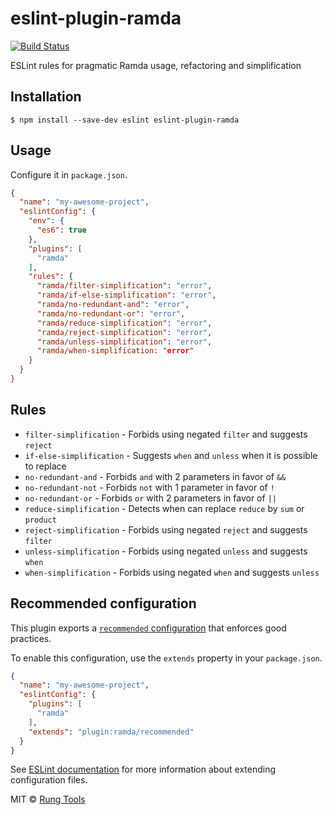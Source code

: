 # eslint-plugin-ramda

[![Build Status](https://api.travis-ci.org/rung-tools/eslint-plugin-ramda.svg?branch=master)](https://travis-ci.org/rung-tools/eslint-plugin-ramda)

ESLint rules for pragmatic Ramda usage, refactoring and simplification

## Installation

```
$ npm install --save-dev eslint eslint-plugin-ramda
```

## Usage

Configure it in `package.json`.

```json
{
  "name": "my-awesome-project",
  "eslintConfig": {
    "env": {
      "es6": true
    },
    "plugins": [
      "ramda"
    ],
    "rules": {
      "ramda/filter-simplification": "error",
      "ramda/if-else-simplification": "error",
      "ramda/no-redundant-and": "error",
      "ramda/no-redundant-or": "error",
      "ramda/reduce-simplification": "error",
      "ramda/reject-simplification": "error",
      "ramda/unless-simplification": "error",
      "ramda/when-simplification: "error"
    }
  }
}
```

## Rules

- `filter-simplification` - Forbids using negated `filter` and suggests `reject`
- `if-else-simplification` - Suggests `when` and `unless` when it is possible to replace
- `no-redundant-and` - Forbids `and` with 2 parameters in favor of `&&`
- `no-redundant-not` - Forbids `not` with 1 parameter in favor of `!`
- `no-redundant-or` - Forbids `or` with 2 parameters in favor of `||`
- `reduce-simplification` - Detects when can replace `reduce` by `sum` or `product`
- `reject-simplification` - Forbids using negated `reject` and suggests `filter`
- `unless-simplification` - Forbids using negated `unless` and suggests `when`
- `when-simplification` - Forbids using negated `when` and suggests `unless`

## Recommended configuration

This plugin exports a [`recommended` configuration](index.js) that enforces good practices.

To enable this configuration, use the `extends` property in your `package.json`.

```json
{
  "name": "my-awesome-project",
  "eslintConfig": {
    "plugins": [
      "ramda"
    ],
    "extends": "plugin:ramda/recommended"
  }
}
```

See [ESLint documentation](http://eslint.org/docs/user-guide/configuring#extending-configuration-files)
for more information about extending configuration files.

MIT © [Rung Tools](https://github.com/rung-tools)
